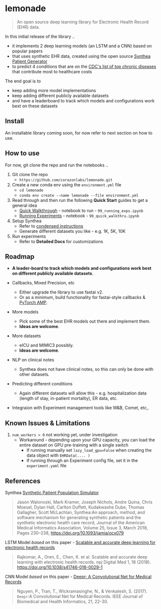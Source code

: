 # lemonade
> An open source deep learning library for Electronic Health Record (EHR) data.


In this initial release of the library ..
- it implements 2 deep learning models (an LSTM and a CNN) based on popular papers 
- that uses synthetic EHR data, created using the open source [Synthea Patient Generator](https://github.com/synthetichealth/synthea/wiki)
- to predict 4 conditions that are on the [CDC's list of top chronic diseases](https://www.cdc.gov/chronicdisease/about/costs/index.htm) that contribute most to healthcare costs

The end goal is to 
- keep adding more model implementations 
- keep adding different publicly available datasets 
- and have a leaderboard to track which models and configurations work best on these datasets

## Install
An installable library coming soon, for now refer to next section on how to use.

## How to use

For now, git clone the repo and run the notebooks .. 

1. Git clone the repo
    - `https://github.com/corazonlabs/lemonade.git`
2. Create a new conda env using the `environment.yml` file
    - `cd lemonade`
    - `conda env create --name lemonade --file environment.yml`
3. Read through and then run the following **Quick Start** guides to get a general idea
    - [Quick Walkthrough](https://corazonlabs.github.io/lemonade/quick_walkthru) - notebook to run - `99_running_exps.ipynb`
    - [Running Experiments](https://corazonlabs.github.io/lemonade/running_exps) - notebook - `99_quick_walkthru.ipynb`
4. Setup Synthea
    - Refer to [condensed instructions](https://corazonlabs.github.io/lemonade/setup#Setup-Synthea)
    - Generate different datasets you like - e.g. 1K, 5K, 10K
5. Run experiments
    - Refer to **Detailed Docs** for customizations

## Roadmap
- **A leader-board to track which models and configurations work best on different publicly available datasets**.


- Callbacks, Mixed Precision, etc
    - Either upgrade the library to use fastai v2.
    - Or as a minimum, build functionality for fastai-style callbacks & [PyTorch AMP](https://pytorch.org/docs/stable/amp.html).

- More models
    - Pick some of the best EHR models out there and implement them.
    - **Ideas are welcome**.
- More datasets
    - eICU and MIMIC3 possibly.
    - **Ideas are welcome**.
- NLP on clinical notes
    - Synthea does not have clinical notes, so this can only be done with other datasets.
- Predicting different conditions
    - Again different datasets will allow this - e.g. hospitalization data (length of stay, in-patient mortality), ER data, etc.
- Integraion with Experiment management tools like W&B, Comet, etc,.

## Known Issues & Limitations

1. `num_workers > 0` not working yet, under investigation
    - Workaround - depending upon your GPU capacity, you can load the entire dataset on GPU pre-training with a single switch
        - If running manually set `lazy_load_gpu=False` when creating the data object with `EHRData(.... )`
        - If running through an Experiment config file, set it in the `experiment.yaml` file

## References

Synthea [Synthetic Patient Population Simulator](https://github.com/synthetichealth/synthea)

> Jason Walonoski, Mark Kramer, Joseph Nichols, Andre Quina, Chris Moesel, Dylan Hall, Carlton Duffett, Kudakwashe Dube, Thomas Gallagher, Scott McLachlan, Synthea:An approach, method, and software mechanism for generating synthetic patients and the synthetic electronic health care record, Journal of the American Medical Informatics Association, Volume 25, Issue 3, March 2018, Pages 230–238, https://doi.org/10.1093/jamia/ocx079

LSTM Model *based on* this paper - [Scalable and accurate deep learning for electronic health records](http://arxiv.org/abs/1801.07860)

> Rajkomar, A., Oren, E., Chen, K. et al. Scalable and accurate deep learning with electronic health records. npj Digital Med 1, 18 (2018). https://doi.org/10.1038/s41746-018-0029-1

CNN Model *based* on this paper - [Deepr: A Convolutional Net for Medical Records](http://arxiv.org/abs/1607.07519)

> Nguyen, P., Tran, T., Wickramasinghe, N., & Venkatesh, S. (2017). $\mathtt {Deepr}$:A Convolutional Net for Medical Records. IEEE Journal of Biomedical and Health Informatics, 21, 22-30.
